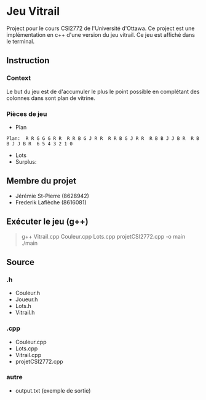 # Jeu Vitrail
Project pour le cours CSI2772 de l'Université d'Ottawa. Ce project est une implémentation en c++ d'une version du jeu vitrail. Ce jeu est affiché dans le terminal.

## Instruction

### Context
Le but du jeu est de d'accumuler le plus le point possible en complétant des colonnes dans sont plan de vitrine.

### Pièces de jeu
* Plan

`
Plan: 
R R G G G R R 
R R B G J R R 
R R B G J R R 
R B B J J B R 
R B B J J B R 
6 5 4 3 2 1 0
`

* Lots
* Surplus:


## Membre du projet
* Jérémie St-Pierre (8628942)
* Frederik Laflèche (8616081)

## Exécuter le jeu (g++)
> g++ Vitrail.cpp Couleur.cpp Lots.cpp projetCSI2772.cpp -o main
> ./main

## Source
### .h
* Couleur.h
* Joueur.h
* Lots.h
* Vitrail.h
### .cpp
* Couleur.cpp
* Lots.cpp
* Vitrail.cpp
* projetCSI2772.cpp
### autre
* output.txt (exemple de sortie)

